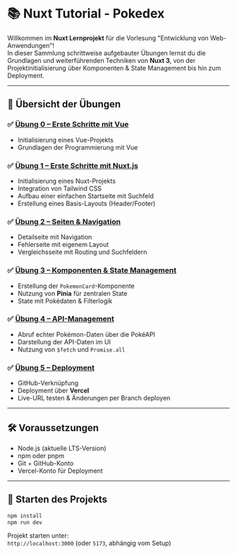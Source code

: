 # 📚 Nuxt Tutorial - Pokedex

Willkommen im **Nuxt Lernprojekt** für die Vorlesung "Entwicklung von Web-Anwendungen"!  
In dieser Sammlung schrittweise aufgebauter Übungen lernst du die Grundlagen und weiterführenden Techniken von **Nuxt 3**, von der Projektinitialisierung über Komponenten & State Management bis hin zum Deployment.

---

## 🚦 Übersicht der Übungen

### ✅ [Übung 0 – Erste Schritte mit Vue](./Aufgaben/00-Vue-Uebung/README.md)
- Initialisierung eines Vue-Projekts
- Grundlagen der Programmierung mit Vue

### ✅ [Übung 1 – Erste Schritte mit Nuxt.js](./Aufgaben/01-Pokemon/README.md)
- Initialisierung eines Nuxt-Projekts
- Integration von Tailwind CSS
- Aufbau einer einfachen Startseite mit Suchfeld
- Erstellung eines Basis-Layouts (Header/Footer)

### ✅ [Übung 2 – Seiten & Navigation](./Aufgaben/02-Pokemon/README.md)
- Detailseite mit Navigation
- Fehlerseite mit eigenem Layout
- Vergleichsseite mit Routing und Suchfeldern

### ✅ [Übung 3 – Komponenten & State Management](./Aufgaben/03-Pokemon/README.md)
- Erstellung der `PokemonCard`-Komponente
- Nutzung von **Pinia** für zentralen State
- State mit Pokédaten & Filterlogik

### ✅ [Übung 4 – API-Management](./Aufgaben/04-Pokemon/README.md)
- Abruf echter Pokémon-Daten über die PokéAPI
- Darstellung der API-Daten im UI
- Nutzung von `$fetch` und `Promise.all`

### ✅ [Übung 5 – Deployment](./Aufgaben/05-Pokemon/README.md)
- GitHub-Verknüpfung
- Deployment über **Vercel**
- Live-URL testen & Änderungen per Branch deployen

---

## 🛠️ Voraussetzungen

- Node.js (aktuelle LTS-Version)  
- npm oder pnpm  
- Git + GitHub-Konto  
- Vercel-Konto für Deployment

---

## 🚀 Starten des Projekts

```bash
npm install
npm run dev
```

Projekt starten unter:  
`http://localhost:3000` (oder `5173`, abhängig vom Setup)

